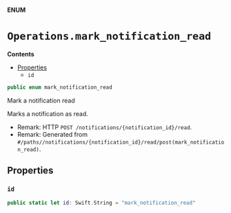 **ENUM**

# `Operations.mark_notification_read`

**Contents**

- [Properties](#properties)
  - `id`

```swift
public enum mark_notification_read
```

Mark a notification read

Marks a notification as read.

- Remark: HTTP `POST /notifications/{notification_id}/read`.
- Remark: Generated from `#/paths//notifications/{notification_id}/read/post(mark_notification_read)`.

## Properties
### `id`

```swift
public static let id: Swift.String = "mark_notification_read"
```
